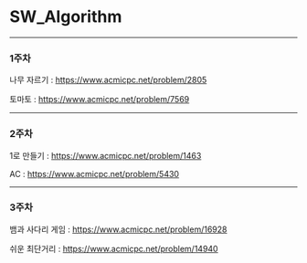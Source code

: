 # SW_Algorithm
---
### 1주차

나무 자르기 : https://www.acmicpc.net/problem/2805

토마토 : https://www.acmicpc.net/problem/7569

---
### 2주차

1로 만들기 : https://www.acmicpc.net/problem/1463

AC : https://www.acmicpc.net/problem/5430

---
### 3주차

뱀과 사다리 게임 : https://www.acmicpc.net/problem/16928

쉬운 최단거리 : https://www.acmicpc.net/problem/14940
